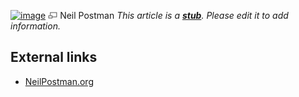 [![image](images/thumb/f/fd/Neil_postman.jpg/70px-Neil_postman.jpg)](http://www.theopedia.com/File:Neil_postman.jpg)
[![image](data:image/png;base64,iVBORw0KGgoAAAANSUhEUgAAAA8AAAALCAAAAACFLIiAAAAAAnRSTlMA/1uRIrUAAABPSURBVAjXY/j///+5vXDwjAHIr26ZAgXZe8H8a/+hoIcw/9nevdVL9+79DuPvzQYZFPUezu8BMZLXgkExnD8HAu6hqv//n+HZVjD4DuUDAKlChD3fj6aPAAAAAElFTkSuQmCC)](http://www.theopedia.com/File:Neil_postman.jpg "Enlarge")
Neil Postman
*This article is a **[stub](http://www.theopedia.com/Category:Theopedia_stubs "Category:Theopedia stubs")**. Please edit it to add information.*
## External links

-   [NeilPostman.org](http://www.neilpostman.org/)



